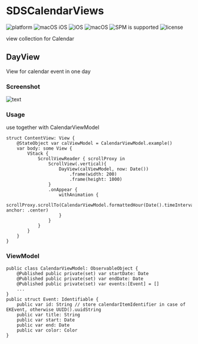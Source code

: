 # SDSCalendarViews

![platform](https://img.shields.io/badge/Platform-iOS-lightgrey)
![macOS iOS](https://img.shields.io/badge/platform-iOS_macOS-lightgrey)
![iOS](https://img.shields.io/badge/iOS-v15_orLater-blue)
![macOS](https://img.shields.io/badge/macOS-Monterey_orLater-blue)
![SPM is supported](https://img.shields.io/badge/SPM-Supported-orange)
![license](https://img.shields.io/badge/license-MIT-lightgrey)

view collection for Calendar

## DayView
View for calendar event in one day

### Screenshot
![text](https://user-images.githubusercontent.com/6419800/160526105-08385b6e-95ab-40b4-af52-2d9ea71d7ffa.png)

### Usage
use together with CalendarViewModel

```
struct ContentView: View {
    @StateObject var calViewModel = CalendarViewModel.example()
    var body: some View {
        VStack {
            ScrollViewReader { scrollProxy in
                ScrollView(.vertical){
                    DayView(calViewModel, now: Date())
                        .frame(width: 200)
                        .frame(height: 1000)
                }
                .onAppear {
                    withAnimation {
                        scrollProxy.scrollTo(CalendarViewModel.formattedHour(Date().timeIntervalSinceReferenceDate), anchor: .center)
                    }
                }
            }
        }
    }
}

```

### ViewModel
```
public class CalendarViewModel: ObservableObject {
    @Published public private(set) var startDate: Date
    @Published public private(set) var endDate: Date
    @Published public private(set) var events:[Event] = []
    ...
}
public struct Event: Identifiable {
    public var id: String // store calendarItemIdentifier in case of EKEvent, otherwise UUID().uuidString
    public var title: String
    public var start: Date
    public var end: Date
    public var color: Color
}
```
    


